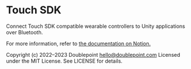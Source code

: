 # Touch SDK

Connect Touch SDK compatible wearable controllers to Unity applications over Bluetooth.

For more information, refer to [the documentation on Notion.](https://port6.notion.site/Installing-Touch-SDK-for-Unity-9e636b44eaa84a39b2c21065a62c221e)

Copyright (c) 2022–2023 Doublepoint <hello@doublepoint.com>
Licensed under the MIT License. See LICENSE for details.
